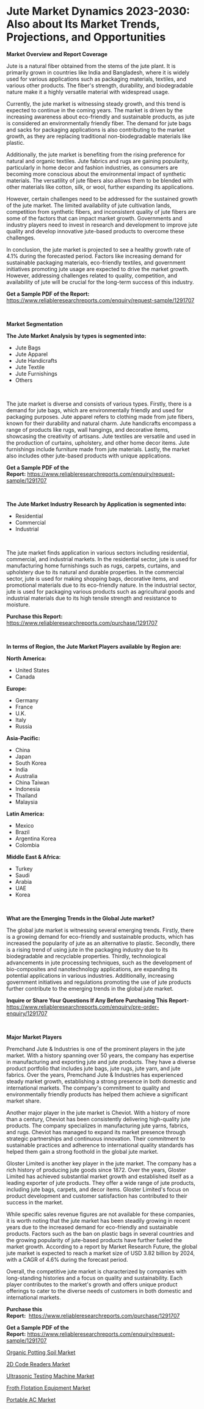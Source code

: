 <p><h1>Jute Market Dynamics 2023-2030: Also about Its Market Trends, Projections, and Opportunities</h1></p><p><strong>Market Overview and Report Coverage</strong></p>
<p><p>Jute is a natural fiber obtained from the stems of the jute plant. It is primarily grown in countries like India and Bangladesh, where it is widely used for various applications such as packaging materials, textiles, and various other products. The fiber's strength, durability, and biodegradable nature make it a highly versatile material with widespread usage.</p><p>Currently, the jute market is witnessing steady growth, and this trend is expected to continue in the coming years. The market is driven by the increasing awareness about eco-friendly and sustainable products, as jute is considered an environmentally friendly fiber. The demand for jute bags and sacks for packaging applications is also contributing to the market growth, as they are replacing traditional non-biodegradable materials like plastic.</p><p>Additionally, the jute market is benefiting from the rising preference for natural and organic textiles. Jute fabrics and rugs are gaining popularity, particularly in home decor and fashion industries, as consumers are becoming more conscious about the environmental impact of synthetic materials. The versatility of jute fibers also allows them to be blended with other materials like cotton, silk, or wool, further expanding its applications.</p><p>However, certain challenges need to be addressed for the sustained growth of the jute market. The limited availability of jute cultivation lands, competition from synthetic fibers, and inconsistent quality of jute fibers are some of the factors that can impact market growth. Governments and industry players need to invest in research and development to improve jute quality and develop innovative jute-based products to overcome these challenges.</p><p>In conclusion, the jute market is projected to see a healthy growth rate of 4.1% during the forecasted period. Factors like increasing demand for sustainable packaging materials, eco-friendly textiles, and government initiatives promoting jute usage are expected to drive the market growth. However, addressing challenges related to quality, competition, and availability of jute will be crucial for the long-term success of this industry.</p></p>
<p><strong>Get a Sample PDF of the Report:</strong> <a href="https://www.reliableresearchreports.com/enquiry/request-sample/1291707">https://www.reliableresearchreports.com/enquiry/request-sample/1291707</a></p>
<p>&nbsp;</p>
<p><strong>Market Segmentation</strong></p>
<p><strong>The Jute Market Analysis by types is segmented into:</strong></p>
<p><ul><li>Jute Bags</li><li>Jute Apparel</li><li>Jute Handicrafts</li><li>Jute Textile</li><li>Jute Furnishings</li><li>Others</li></ul></p>
<p>&nbsp;</p>
<p><p>The jute market is diverse and consists of various types. Firstly, there is a demand for jute bags, which are environmentally friendly and used for packaging purposes. Jute apparel refers to clothing made from jute fibers, known for their durability and natural charm. Jute handicrafts encompass a range of products like rugs, wall hangings, and decorative items, showcasing the creativity of artisans. Jute textiles are versatile and used in the production of curtains, upholstery, and other home decor items. Jute furnishings include furniture made from jute materials. Lastly, the market also includes other jute-based products with unique applications.</p></p>
<p><strong>Get a Sample PDF of the Report:</strong>&nbsp;<a href="https://www.reliableresearchreports.com/enquiry/request-sample/1291707">https://www.reliableresearchreports.com/enquiry/request-sample/1291707</a></p>
<p>&nbsp;</p>
<p><strong>The Jute Market Industry Research by Application is segmented into:</strong></p>
<p><ul><li>Residential</li><li>Commercial</li><li>Industrial</li></ul></p>
<p>&nbsp;</p>
<p><p>The jute market finds application in various sectors including residential, commercial, and industrial markets. In the residential sector, jute is used for manufacturing home furnishings such as rugs, carpets, curtains, and upholstery due to its natural and durable properties. In the commercial sector, jute is used for making shopping bags, decorative items, and promotional materials due to its eco-friendly nature. In the industrial sector, jute is used for packaging various products such as agricultural goods and industrial materials due to its high tensile strength and resistance to moisture.</p></p>
<p><strong>Purchase this Report:</strong>&nbsp; <a href="https://www.reliableresearchreports.com/purchase/1291707">https://www.reliableresearchreports.com/purchase/1291707</a></p>
<p>&nbsp;</p>
<p><strong>In terms of Region, the Jute Market Players available by Region are:</strong></p>
<p>
    <p> <strong> North America: </strong>
        <ul>
            <li>United States</li>
            <li>Canada</li>
        </ul>
        </p> 
    <p> <strong> Europe: </strong>
        <ul>
            <li>Germany</li>
            <li>France</li>
            <li>U.K.</li>
            <li>Italy</li>
            <li>Russia</li>
        </ul>
        </p> 
    <p> <strong> Asia-Pacific: </strong>
        <ul>
            <li>China</li>
            <li>Japan</li>
            <li>South Korea</li>
            <li>India</li>
            <li>Australia</li>
            <li>China Taiwan</li>
            <li>Indonesia</li>
            <li>Thailand</li>
            <li>Malaysia</li>
        </ul>
        </p> 
    <p> <strong> Latin America: </strong>
        <ul>
            <li>Mexico</li>
            <li>Brazil</li>
            <li>Argentina Korea</li>
            <li>Colombia</li>
        </ul>
        </p> 
    <p> <strong> Middle East & Africa: </strong>
        <ul>
            <li>Turkey</li>
            <li>Saudi</li>
            <li>Arabia</li>
            <li>UAE</li>
            <li>Korea</li>
        </ul>
    </p>
    </p>
<p>&nbsp;</p>
<p><strong>What are the Emerging Trends in the Global Jute market?</strong></p>
<p><p>The global jute market is witnessing several emerging trends. Firstly, there is a growing demand for eco-friendly and sustainable products, which has increased the popularity of jute as an alternative to plastic. Secondly, there is a rising trend of using jute in the packaging industry due to its biodegradable and recyclable properties. Thirdly, technological advancements in jute processing techniques, such as the development of bio-composites and nanotechnology applications, are expanding its potential applications in various industries. Additionally, increasing government initiatives and regulations promoting the use of jute products further contribute to the emerging trends in the global jute market.</p></p>
<p><strong>Inquire or Share Your Questions If Any Before Purchasing This Report</strong>- <a href="https://www.reliableresearchreports.com/enquiry/pre-order-enquiry/1291707">https://www.reliableresearchreports.com/enquiry/pre-order-enquiry/1291707</a></p>
<p>&nbsp;</p>
<p><strong>Major Market Players</strong></p>
<p><p>Premchand Jute & Industries is one of the prominent players in the jute market. With a history spanning over 50 years, the company has expertise in manufacturing and exporting jute and jute products. They have a diverse product portfolio that includes jute bags, jute rugs, jute yarn, and jute fabrics. Over the years, Premchand Jute & Industries has experienced steady market growth, establishing a strong presence in both domestic and international markets. The company's commitment to quality and environmentally friendly products has helped them achieve a significant market share.</p><p>Another major player in the jute market is Cheviot. With a history of more than a century, Cheviot has been consistently delivering high-quality jute products. The company specializes in manufacturing jute yarns, fabrics, and rugs. Cheviot has managed to expand its market presence through strategic partnerships and continuous innovation. Their commitment to sustainable practices and adherence to international quality standards has helped them gain a strong foothold in the global jute market.</p><p>Gloster Limited is another key player in the jute market. The company has a rich history of producing jute goods since 1872. Over the years, Gloster Limited has achieved substantial market growth and established itself as a leading exporter of jute products. They offer a wide range of jute products, including jute bags, carpets, and decor items. Gloster Limited's focus on product development and customer satisfaction has contributed to their success in the market.</p><p>While specific sales revenue figures are not available for these companies, it is worth noting that the jute market has been steadily growing in recent years due to the increased demand for eco-friendly and sustainable products. Factors such as the ban on plastic bags in several countries and the growing popularity of jute-based products have further fueled the market growth. According to a report by Market Research Future, the global jute market is expected to reach a market size of USD 3.82 billion by 2024, with a CAGR of 4.6% during the forecast period.</p><p>Overall, the competitive jute market is characterized by companies with long-standing histories and a focus on quality and sustainability. Each player contributes to the market's growth and offers unique product offerings to cater to the diverse needs of customers in both domestic and international markets.</p></p>
<p><strong>Purchase this Report:</strong>&nbsp;&nbsp;<a href="https://www.reliableresearchreports.com/purchase/1291707">https://www.reliableresearchreports.com/purchase/1291707</a></p>
<p></p>
<p><strong>Get a Sample PDF of the Report:</strong>&nbsp;<a href="https://www.reliableresearchreports.com/enquiry/request-sample/1291707">https://www.reliableresearchreports.com/enquiry/request-sample/1291707</a></p>
<p><p><a href="https://github.com/mahnoor2003/Market-Research-Report-List-1/blob/main/organic-potting-soil-market.md">Organic Potting Soil Market</a></p><p><a href="https://medium.com/@tiannathiel2023/2d-code-readers-market-trends-and-market-analysis-forecasted-for-period-2023-2030-d5892777f11a">2D Code Readers Market</a></p><p><a href="https://medium.com/@geneeffertz/ultrasonic-testing-machine-market-analysis-and-sze-forecasted-for-period-from-2023-to-2030-5a905e44216c">Ultrasonic Testing Machine Market</a></p><p><a href="https://github.com/abdelrhmankishk22/Market-Research-Report-List-1/blob/main/froth-flotation-equipment-market.md">Froth Flotation Equipment Market</a></p><p><a href="https://medium.com/@omamuller06/portable-ac-market-trends-forecast-and-competitive-analysis-to-2030-d1320d54baa6">Portable AC Market</a></p></p>